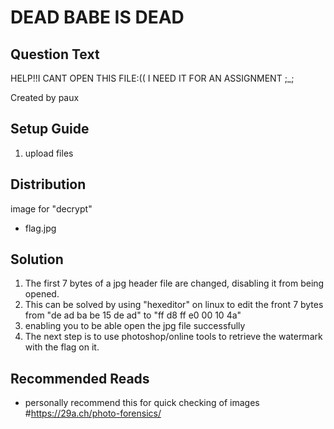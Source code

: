 # DEAD BABE IS DEAD

## Question Text

HELP!!I CANT OPEN THIS FILE:((
I NEED IT FOR AN ASSIGNMENT ;_;

Created by paux

## Setup Guide
1. upload files

## Distribution
image for "decrypt"
- flag.jpg 

## Solution
1.	The first 7 bytes of a jpg header file are changed, disabling it from being opened. 
2.	This can be solved by using "hexeditor" on linux to edit the front 7 bytes from "de ad ba be 15 de ad" to "ff d8 ff e0 00 10 4a"
3.	enabling you to be able open the jpg file successfully
4.	The next step is to use photoshop/online tools to retrieve the watermark with the flag on it.

## Recommended Reads
- personally recommend this for quick checking of images
#https://29a.ch/photo-forensics/
